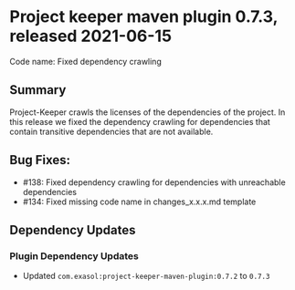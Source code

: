 # Project keeper maven plugin 0.7.3, released 2021-06-15

Code name: Fixed dependency crawling

## Summary

Project-Keeper crawls the licenses of the dependencies of the project. In this release we fixed the dependency crawling for dependencies that contain transitive dependencies that are not available.

## Bug Fixes:

* #138: Fixed dependency crawling for dependencies with unreachable dependencies
* #134: Fixed missing code name in changes_x.x.x.md template

## Dependency Updates

### Plugin Dependency Updates

* Updated `com.exasol:project-keeper-maven-plugin:0.7.2` to `0.7.3`
